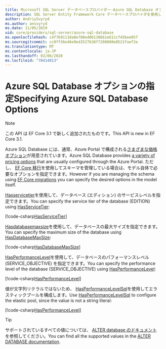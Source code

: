 ```yaml
---
title: Microsoft SQL Server データベースプロバイダー-Azure SQL Database オプション-EF Core
description: SQL Server Entity Framework Core データベースプロバイダを使用して Azure SQL Database のサービス階層とパフォーマンスレベルを指定する方法
author: AndriySvyryd
ms.author: ansvyryd
ms.date: 11/05/2019
uid: core/providers/sql-server/azure-sql-database
ms.openlocfilehash: c4f7b91110a0e700ed06130661e611cf45bee05f
ms.sourcegitcommit: cc0ff36e46e9ed3527638f7208000e8521faef2e
ms.translationtype: MT
ms.contentlocale: ja-JP
ms.lasthandoff: 03/06/2020
ms.locfileid: "78414813"
---
```

# <a name="specifying-azure-sql-database-options"></a><span data-ttu-id="cbc72-103">Azure SQL Database オプションの指定</span><span class="sxs-lookup"><span data-stu-id="cbc72-103">Specifying Azure SQL Database Options</span></span>

>[!NOTE]
> <span data-ttu-id="cbc72-104">この API は EF Core 3.1 で新しく追加されたものです。</span><span class="sxs-lookup"><span data-stu-id="cbc72-104">This API is new in EF Core 3.1.</span></span>

<span data-ttu-id="cbc72-105">Azure SQL Database には、通常、Azure Portal で構成される[さまざまな価格オプション](https://azure.microsoft.com/pricing/details/sql-database/single/)が用意されています。</span><span class="sxs-lookup"><span data-stu-id="cbc72-105">Azure SQL Database provides [a variety of pricing options](https://azure.microsoft.com/pricing/details/sql-database/single/) that are usually configured through the Azure Portal.</span></span> <span data-ttu-id="cbc72-106">ただし、 [EF Core 移行](xref:core/managing-schemas/migrations/index)を使用してスキーマを管理している場合は、モデル自体で必要なオプションを指定できます。</span><span class="sxs-lookup"><span data-stu-id="cbc72-106">However if you are managing the schema using [EF Core migrations](xref:core/managing-schemas/migrations/index) you can specify the desired options in the model itself.</span></span>

<span data-ttu-id="cbc72-107">[Hasservicetier](/dotnet/api/Microsoft.EntityFrameworkCore.SqlServerModelBuilderExtensions.HasServiceTier)を使用して、データベース (エディション) のサービスレベルを指定できます。</span><span class="sxs-lookup"><span data-stu-id="cbc72-107">You can specify the service tier of the database (EDITION) using [HasServiceTier](/dotnet/api/Microsoft.EntityFrameworkCore.SqlServerModelBuilderExtensions.HasServiceTier):</span></span>

[!code-csharp[HasServiceTier](../../../../samples/core/SqlServer/AzureDatabase/AzureSqlContext.cs?name=HasServiceTier)]

<span data-ttu-id="cbc72-108">[Hasdatabasemaxsize](/dotnet/api/Microsoft.EntityFrameworkCore.SqlServerModelBuilderExtensions.HasDatabaseMaxSize)を使用して、データベースの最大サイズを指定できます。</span><span class="sxs-lookup"><span data-stu-id="cbc72-108">You can specify the maximum size of the database using [HasDatabaseMaxSize](/dotnet/api/Microsoft.EntityFrameworkCore.SqlServerModelBuilderExtensions.HasDatabaseMaxSize):</span></span>

[!code-csharp[HasDatabaseMaxSize](../../../../samples/core/SqlServer/AzureDatabase/AzureSqlContext.cs?name=HasDatabaseMaxSize)]

<span data-ttu-id="cbc72-109">[HasPerformanceLevel](/dotnet/api/Microsoft.EntityFrameworkCore.SqlServerModelBuilderExtensions.HasPerformanceLevel)を使用して、データベースのパフォーマンスレベル (SERVICE_OBJECTIVE) を指定できます。</span><span class="sxs-lookup"><span data-stu-id="cbc72-109">You can specify the performance level of the database (SERVICE_OBJECTIVE) using [HasPerformanceLevel](/dotnet/api/Microsoft.EntityFrameworkCore.SqlServerModelBuilderExtensions.HasPerformanceLevel):</span></span>

[!code-csharp[HasPerformanceLevel](../../../../samples/core/SqlServer/AzureDatabase/AzureSqlContext.cs?name=HasPerformanceLevel)]

<span data-ttu-id="cbc72-110">値が文字列リテラルではないため、 [HasPerformanceLevelSql](/dotnet/api/Microsoft.EntityFrameworkCore.SqlServerModelBuilderExtensions.HasPerformanceLevelSql)を使用してエラスティックプールを構成します。</span><span class="sxs-lookup"><span data-stu-id="cbc72-110">Use [HasPerformanceLevelSql](/dotnet/api/Microsoft.EntityFrameworkCore.SqlServerModelBuilderExtensions.HasPerformanceLevelSql) to configure the elastic pool, since the value is not a string literal:</span></span>

[!code-csharp[HasPerformanceLevel](../../../../samples/core/SqlServer/AzureDatabase/AzureSqlContext.cs?name=HasPerformanceLevelSql)]


>[!TIP]
> <span data-ttu-id="cbc72-111">サポートされているすべての値については、 [ALTER database のドキュメント](/sql/t-sql/statements/alter-database-transact-sql?view=azuresqldb-current)を参照してください。</span><span class="sxs-lookup"><span data-stu-id="cbc72-111">You can find all the supported values in the [ALTER DATABASE documentation](/sql/t-sql/statements/alter-database-transact-sql?view=azuresqldb-current).</span></span>